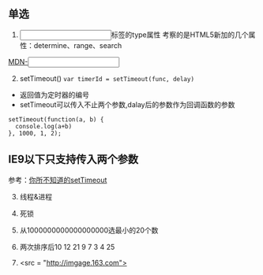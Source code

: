 ## 单选
1. <input>标签的type属性
考察的是HTML5新加的几个属性：determine、range、search

[MDN-<input>](https://developer.mozilla.org/zh-CN/docs/Web/HTML/Element/Input)

2. setTimeout()
`var timerId = setTimeout(func, delay)`
- 返回值为定时器的编号
- setTimeout可以传入不止两个参数,dalay后的参数作为回调函数的参数
```
setTimeout(function(a, b) {
  console.log(a+b)
}, 1000, 1, 2);
```
IE9以下只支持传入两个参数
- 
参考：[你所不知道的setTimeout](http://jeffjade.com/2016/01/10/2016-01-10-javacript-setTimeout/#)


3. 线程&进程

4. 死锁

5. 从1000000000000000000选最小的20个数

6. 两次排序后10 12 21 9 7 3 4 25

7. <src = "http://imgage.163.com">
